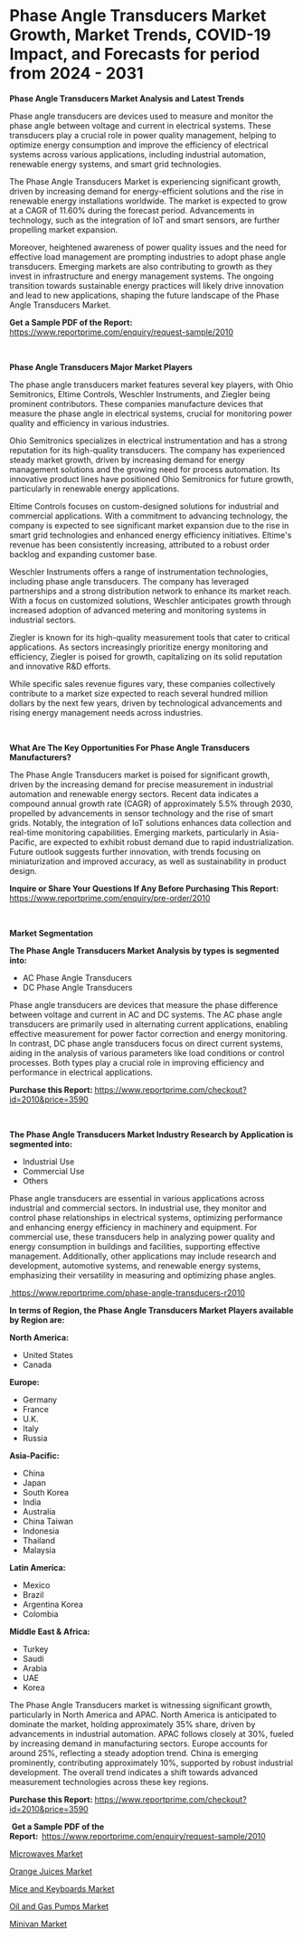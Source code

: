 <p><h1>Phase Angle Transducers Market Growth, Market Trends, COVID-19 Impact, and Forecasts for period from 2024 - 2031</h1></p><p><strong>Phase Angle Transducers Market Analysis and Latest Trends</strong></p>
<p><p>Phase angle transducers are devices used to measure and monitor the phase angle between voltage and current in electrical systems. These transducers play a crucial role in power quality management, helping to optimize energy consumption and improve the efficiency of electrical systems across various applications, including industrial automation, renewable energy systems, and smart grid technologies.</p><p>The Phase Angle Transducers Market is experiencing significant growth, driven by increasing demand for energy-efficient solutions and the rise in renewable energy installations worldwide. The market is expected to grow at a CAGR of 11.60% during the forecast period. Advancements in technology, such as the integration of IoT and smart sensors, are further propelling market expansion. </p><p>Moreover, heightened awareness of power quality issues and the need for effective load management are prompting industries to adopt phase angle transducers. Emerging markets are also contributing to growth as they invest in infrastructure and energy management systems. The ongoing transition towards sustainable energy practices will likely drive innovation and lead to new applications, shaping the future landscape of the Phase Angle Transducers Market.</p></p>
<p><strong>Get a Sample PDF of the Report:&nbsp;</strong> <a href="https://www.reportprime.com/enquiry/request-sample/2010?utm_campaign=1899&utm_medium=2&utm_source=Github&utm_content=ia&utm_term=24122024&utm_id=phase-angle-transducers">https://www.reportprime.com/enquiry/request-sample/2010</a></p>
<p>&nbsp;</p>
<p><strong>Phase Angle Transducers Major Market Players</strong></p>
<p><p>The phase angle transducers market features several key players, with Ohio Semitronics, Eltime Controls, Weschler Instruments, and Ziegler being prominent contributors. These companies manufacture devices that measure the phase angle in electrical systems, crucial for monitoring power quality and efficiency in various industries.</p><p>Ohio Semitronics specializes in electrical instrumentation and has a strong reputation for its high-quality transducers. The company has experienced steady market growth, driven by increasing demand for energy management solutions and the growing need for process automation. Its innovative product lines have positioned Ohio Semitronics for future growth, particularly in renewable energy applications.</p><p>Eltime Controls focuses on custom-designed solutions for industrial and commercial applications. With a commitment to advancing technology, the company is expected to see significant market expansion due to the rise in smart grid technologies and enhanced energy efficiency initiatives. Eltime's revenue has been consistently increasing, attributed to a robust order backlog and expanding customer base.</p><p>Weschler Instruments offers a range of instrumentation technologies, including phase angle transducers. The company has leveraged partnerships and a strong distribution network to enhance its market reach. With a focus on customized solutions, Weschler anticipates growth through increased adoption of advanced metering and monitoring systems in industrial sectors.</p><p>Ziegler is known for its high-quality measurement tools that cater to critical applications. As sectors increasingly prioritize energy monitoring and efficiency, Ziegler is poised for growth, capitalizing on its solid reputation and innovative R&D efforts.</p><p>While specific sales revenue figures vary, these companies collectively contribute to a market size expected to reach several hundred million dollars by the next few years, driven by technological advancements and rising energy management needs across industries.</p></p>
<p>&nbsp;</p>
<p><strong>What Are The Key Opportunities For Phase Angle Transducers Manufacturers?</strong></p>
<p><p>The Phase Angle Transducers market is poised for significant growth, driven by the increasing demand for precise measurement in industrial automation and renewable energy sectors. Recent data indicates a compound annual growth rate (CAGR) of approximately 5.5% through 2030, propelled by advancements in sensor technology and the rise of smart grids. Notably, the integration of IoT solutions enhances data collection and real-time monitoring capabilities. Emerging markets, particularly in Asia-Pacific, are expected to exhibit robust demand due to rapid industrialization. Future outlook suggests further innovation, with trends focusing on miniaturization and improved accuracy, as well as sustainability in product design.</p></p>
<p><strong>Inquire or Share Your Questions If Any Before Purchasing This Report:</strong> <a href="https://www.reportprime.com/enquiry/pre-order/2010?utm_campaign=1899&utm_medium=2&utm_source=Github&utm_content=ia&utm_term=24122024&utm_id=phase-angle-transducers">https://www.reportprime.com/enquiry/pre-order/2010</a></p>
<p>&nbsp;</p>
<p><strong>Market Segmentation</strong></p>
<p><strong>The Phase Angle Transducers Market Analysis by types is segmented into:</strong></p>
<p><ul><li>AC Phase Angle Transducers</li><li>DC Phase Angle Transducers</li></ul></p>
<p><p>Phase angle transducers are devices that measure the phase difference between voltage and current in AC and DC systems. The AC phase angle transducers are primarily used in alternating current applications, enabling effective measurement for power factor correction and energy monitoring. In contrast, DC phase angle transducers focus on direct current systems, aiding in the analysis of various parameters like load conditions or control processes. Both types play a crucial role in improving efficiency and performance in electrical applications.</p></p>
<p><strong>Purchase this Report:&nbsp;</strong><a href="https://www.reportprime.com/checkout?id=2010&price=3590&utm_campaign=1899&utm_medium=2&utm_source=Github&utm_content=ia&utm_term=24122024&utm_id=phase-angle-transducers">https://www.reportprime.com/checkout?id=2010&price=3590</a></p>
<p>&nbsp;</p>
<p><strong>The Phase Angle Transducers Market Industry Research by Application is segmented into:</strong></p>
<p><ul><li>Industrial Use</li><li>Commercial Use</li><li>Others</li></ul></p>
<p><p>Phase angle transducers are essential in various applications across industrial and commercial sectors. In industrial use, they monitor and control phase relationships in electrical systems, optimizing performance and enhancing energy efficiency in machinery and equipment. For commercial use, these transducers help in analyzing power quality and energy consumption in buildings and facilities, supporting effective management. Additionally, other applications may include research and development, automotive systems, and renewable energy systems, emphasizing their versatility in measuring and optimizing phase angles.</p></p>
<p><a href="https://www.reportprime.com/phase-angle-transducers-r2010?utm_campaign=1899&utm_medium=2&utm_source=Github&utm_content=ia&utm_term=24122024&utm_id=phase-angle-transducers">&nbsp;https://www.reportprime.com/phase-angle-transducers-r2010</a></p>
<p><strong>In terms of Region, the Phase Angle Transducers Market Players available by Region are:</strong></p>
<p>
    <p> <strong> North America: </strong>
        <ul>
            <li>United States</li>
            <li>Canada</li>
        </ul>
        </p> 
    <p> <strong> Europe: </strong>
        <ul>
            <li>Germany</li>
            <li>France</li>
            <li>U.K.</li>
            <li>Italy</li>
            <li>Russia</li>
        </ul>
        </p> 
    <p> <strong> Asia-Pacific: </strong>
        <ul>
            <li>China</li>
            <li>Japan</li>
            <li>South Korea</li>
            <li>India</li>
            <li>Australia</li>
            <li>China Taiwan</li>
            <li>Indonesia</li>
            <li>Thailand</li>
            <li>Malaysia</li>
        </ul>
        </p> 
    <p> <strong> Latin America: </strong>
        <ul>
            <li>Mexico</li>
            <li>Brazil</li>
            <li>Argentina Korea</li>
            <li>Colombia</li>
        </ul>
        </p> 
    <p> <strong> Middle East & Africa: </strong>
        <ul>
            <li>Turkey</li>
            <li>Saudi</li>
            <li>Arabia</li>
            <li>UAE</li>
            <li>Korea</li>
        </ul>
    </p>
    </p>
<p><p>The Phase Angle Transducers market is witnessing significant growth, particularly in North America and APAC. North America is anticipated to dominate the market, holding approximately 35% share, driven by advancements in industrial automation. APAC follows closely at 30%, fueled by increasing demand in manufacturing sectors. Europe accounts for around 25%, reflecting a steady adoption trend. China is emerging prominently, contributing approximately 10%, supported by robust industrial development. The overall trend indicates a shift towards advanced measurement technologies across these key regions.</p></p>
<p><strong>Purchase this Report: </strong><a href="https://www.reportprime.com/checkout?id=2010&price=3590&utm_campaign=1899&utm_medium=2&utm_source=Github&utm_content=ia&utm_term=24122024&utm_id=phase-angle-transducers">https://www.reportprime.com/checkout?id=2010&price=3590</a></p>
<p>&nbsp;<strong>Get a Sample PDF of the Report:&nbsp;&nbsp;</strong><a href="https://www.reportprime.com/enquiry/request-sample/2010?utm_campaign=1899&utm_medium=2&utm_source=Github&utm_content=ia&utm_term=24122024&utm_id=phase-angle-transducers">https://www.reportprime.com/enquiry/request-sample/2010</a></p>
<p><strong></strong></p>
<p><p><a href="https://www.linkedin.com/pulse/future-market-revenue-growth-microwaves-118-cagr-2024-2031-abahc?utm_campaign=1899&utm_medium=2&utm_source=Github&utm_content=ia&utm_term=24122024&utm_id=phase-angle-transducers">Microwaves Market</a></p><p><a href="https://www.linkedin.com/pulse/orange-juices-market-trends-drivers-forecasted-cagr-77-7ql6f?utm_campaign=1899&utm_medium=2&utm_source=Github&utm_content=ia&utm_term=24122024&utm_id=phase-angle-transducers">Orange Juices Market</a></p><p><a href="https://www.linkedin.com/pulse/based-recent-market-research-mice-keyboards-set-experience-xatac?utm_campaign=1899&utm_medium=2&utm_source=Github&utm_content=ia&utm_term=24122024&utm_id=phase-angle-transducers">Mice and Keyboards Market</a></p><p><a href="https://www.linkedin.com/pulse/oil-gas-pumps-industry-analysis-market-size-growing-cagr-m081e?utm_campaign=1899&utm_medium=2&utm_source=Github&utm_content=ia&utm_term=24122024&utm_id=phase-angle-transducers">Oil and Gas Pumps Market</a></p><p><a href="https://www.linkedin.com/pulse/global-minivan-market-pulse-trends-growth-analysis-2024-2031-hqtdf?utm_campaign=1899&utm_medium=2&utm_source=Github&utm_content=ia&utm_term=24122024&utm_id=phase-angle-transducers">Minivan Market</a></p></p>